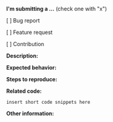 <!-- Please fill out the following form to submit an issue -->


**I'm submitting a ...**  (check one with "x")

[ ] Bug report

[ ] Feature request

[ ] Contribution


**Description:**
<!-- Describe the bug, feature or contribution. -->

<!-- If it is a bug please fill out Expected behaivior and Steps to reproduce -->

**Expected behavior:**
<!-- Describe what the behavior would be without the bug. -->

**Steps to reproduce:**
<!--  Please explain the steps required to duplicate the issue, especially if you are able to provide a sample application. -->

**Related code:**

<!-- If you think it's necessary please provide code examples. -->

```
insert short code snippets here
```

**Other information:**
<!-- List any other information that is relevant to your request. Stack traces, related issues, suggestions on how to fix, Stack Overflow links, forum links, etc. -->


